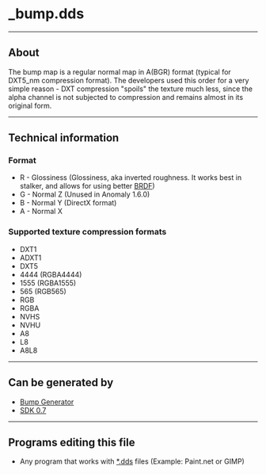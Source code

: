# _bump.dds

___

## About

The bump map is a regular normal map in A(BGR) format (typical for DXT5_nm compression format). The developers used this order for a very simple reason - DXT compression "spoils" the texture much less, since the alpha channel is not subjected to compression and remains almost in its original form.

___

## Technical information

### Format

- R - Glossiness (Glossiness, aka inverted roughness. It works best in stalker, and allows for using better [BRDF](https://en.wikipedia.org/wiki/Bidirectional_reflectance_distribution_function))
- G - Normal Z (Unused in Anomaly 1.6.0)
- B - Normal Y (DirectX format)
- A - Normal X

### Supported texture compression formats

- DXT1
- ADXT1
- DXT5
- 4444 (RGBA4444)
- 1555 (RGBA1555)
- 565 (RGB565)
- RGB
- RGBA
- NVHS
- NVHU
- A8
- L8
- A8L8

___

## Can be generated by

- [Bump Generator](../../../modding-tools/textures/bump-generator.md)
- [SDK 0.7](../../../modding-tools/sdk/README.md)

___

## Programs editing this file

- Any program that works with [*.dds](dds.md) files (Example: Paint.net or GIMP)
